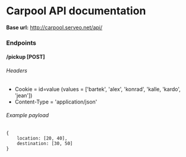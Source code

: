 # Carpool API documentation
**Base url:** http://carpool.serveo.net/api/


### Endpoints

#### /pickup [POST]

###### Headers
* Cookie = id=value (values = ['bartek', 'alex', 'konrad', 'kalle, 'kardo', 'jean'])
* Content-Type = 'application/json'

###### Example payload
    {
        location: [20, 40],
        destination: [30, 50]
    }
 
